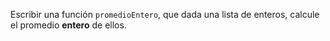 Escribir una función `promedioEntero`, que dada una lista de enteros, calcule el promedio **entero** de ellos. 

